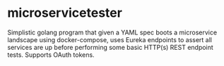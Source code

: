 # microservicetester
Simplistic golang program that given a YAML spec boots a microservice landscape using docker-compose, uses Eureka endpoints to assert all services are up before performing some basic HTTP(s) REST endpoint tests. Supports OAuth tokens.
